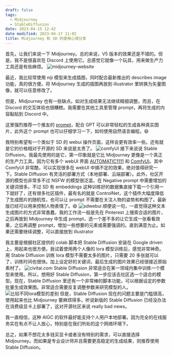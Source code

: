 ```yaml
---
draft: false
tags:
  - Midjourney
  - StableDiffusion
date: 2023-04-15 12:42
date modified: 2023-04-17 11:02
title: Midjourney 和 SD 的使用心得分享
---
```


首先，让我们来说一下 Midjourney。总的来说，V5 版本的效果还是不错的。但是，我不是很喜欢在 Discord 上使用它。总感觉它就像一个玩具，用来做生产力工具还是有些麻烦。
![midjourney-website](https://txx-1257178398.cos.ap-shanghai.myqcloud.com/uPic/W8VOcb.jpg)

最近，我比较常使用 niji 模型来生成插图，同时配合最新推出的 describes image 功能，真的很方便。将 Midjourney 生成的插图再放到 illustrator 里转换为矢量图像，就可以任意修改了。

但是，Midjourney 也有一些缺点。如对生成结果无法继续精细调整。而且，在 Discord 的交互体验也很糟糕。我需要在其他工具里管理 prompt，再将生成的内容黏贴到 Discord 中。

这里强烈推荐一个推友的 [prompt](https://github.com/jesselau76/GPT-Prompts/tree/main/midjourney-prompt-generator)，配合 GPT 可以非常轻松的生成各种真实图片，此外这个 prompt 也可以仔细学习一下，如何使用自然语言编程。😄

我特别希望有一个类似于 SD 的 webui 操作页面，这样会更有效率一些。还有就是它的价格相对于开源的 SD 来说是太贵了。
![comfyUI](https://txx-1257178398.cos.ap-shanghai.myqcloud.com/uPic/cgjhtN.jpg)
接下来说说 Stable Diffusion。我最先使用的是它，第一印象就是它比 Midjourney 更像是一个真正的生产力工具。因为它有多个 webUI 界面 [AUTOMATIC1111](https://github.com/AUTOMATIC1111/stable-diffusion-webui) 和 [ComfyUI](https://github.com/comfyanonymous/ComfyUI)。其中 ComfyUI 非常酷，可以实现很多在 webUI 中搞不定的效果，绝对值得研究一下。Stable Diffusion 有灵活的部署方式（本地部署、云端部署）。此外，社区开源的模型也非常多不过 NSFW 的模型很泛滥，在 Negative prompt 中需要增加的关键词很多。不过 SD 有 embeddings 这种训练好的数据集直接下载一个引用一下就好了，还有很多社区插件，最有名的就是 ControlNet，这个插件大幅度降低了生成图片的随机性，也可以让 prompt 不需要在关注人物的姿势和构图了。最新版已经可以用来控制人物表情了。😄
![sdwebui](https://txx-1257178398.cos.ap-shanghai.myqcloud.com/uPic/i9OnHY.jpg)
顺便说一句，一直觉得这种文本生成图片的方式非常愚蠢，我的工作流一般是先在 Pinterest 上搜索合适的图片，之后再放到 Midjourney 中生成 prompt，选一个差不多的让它生成一张看看效果，之后再调整 prompt，增加一些想要的元素或需要强调的。直到满意为止。如果还需要继续调整，可以直接放到 illustrator

我主要是根据社区提供的 colab 脚本把 Stable Diffusion 安装在 Google driven 上，用起来也很方便。我试着使用两个人像的 lora 模型训练后，感觉非常神奇。用 Stable Diffusion 训练 lora 模型不需要太多的图片，只需要 20 多张就可以了，训练时间也很快。加上设定好的关键词，最后生成的图片效果已经很接近原始素材了。
![civitai.com](https://txx-1257178398.cos.ap-shanghai.myqcloud.com/uPic/e4uGtZ.jpg)
Stable Diffusion 非常适合在某一领域内集中训练一个模型来使用。所以，想用好 Stable Diffusion，第一步应该去社区选一个适合的模型。现在，Stable Diffusion 里还有一个非常棒的脚本功能，可以根据设定的参数批量生成效果图。非常适合需要反复调整参数来研究模型的人。
![比较不同lora模型的差别](https://txx-1257178398.cos.ap-shanghai.myqcloud.com/uPic/jxLkP8.jpg)
但是，Stable Diffusion 现在的问题主要是门槛很高，使用起来也比 Midjourney 要麻烦得多。听说新版的 Stable Diffusion 已经没办法在消费级显卡上部署了，这对开源社区来说 really bad news。

我一直相信，这种 AIGC 的软件最好能支持个人用户本地部署。因为完全的在线服务实在有点不让人放心，特别是在我们所处的这个网络环境下。

总之，如果不想花太多钱买显卡或者没有特别的需求，可以直接选择 Midjourney。而如果是专业设计师并且需要更高稳定的生成结果，则推荐使用 Stable Diffusion。
